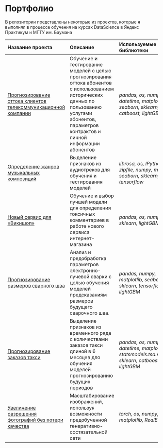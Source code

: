 # Портфолио

В репозитории представлены некоторые из проектов, которые я выполнял в процессе обучения на курсах DataScience в Яндекс Практикум и МГТУ им. Баумана

| Название проекта | Описание | Используемые библиотеки | 
| :---------------------- | :---------------------- | :---------------------- |
| [Прогнозирование оттока клиентов телекоммуникационной компании](Yandex/telecom_churn) | Обучение и тестирование моделей с целью прогнозирования оттока абонентов с использованием исторических данных по пользованию услугами абонентов, параметров контрактов и личной информации абонентов| *pandas, os, numpy, datetime, matplotlib, seaborn, sklearn, catboost, lightGBM* |
| [Определение жанров музыкальных композиций](MGTU/genre_identification) | Выделение признаков из аудиотреков для обучения и тестирования моделей| *librosa, os, IPython, zipfile, numpy, matplotlib, seaborn, sklearn, tensorflow* |
| [Новый сервис для «Викишоп»](Yandex/toxic_comments) | Обучение и выбор лучшей модели для определения токсичных комментариев в работе нового сервиса интернет-магазина| *pandas, os, numpy, sklearn, lightGBM, nltk, re* |
| [Прогнозирование размеров сварного шва](MGTU/weld_size) | Анализ и предобработка параметров электронно-лучевой сварки с целью обучения моделей предсказаниям размеров будущего сварочного шва. | *pandas, numpy, matplotlib, seaborn, sklearn, tensorflow, lightGBM* |
| [Прогнозирование заказов такси](Yandex/taxi_orders) | Выделение признаков из временного ряда с количествами заказов такси длиной в 6 месяцев для обучения моделей прогнозированию будущих периодов | *pandas, os, numpy, datetime, matplotlib, statsmodels.tsa.seasonal, sklearn, catboost, lightGBM* |
| [Увеличение разрешения фотографий без потери качества](MGTU/resolution_increasing) | Масштабирование изображений, используя возможности предобученной генеративно-состязательной сети  | *torch, os, numpy, PIL, matplotlib, RealESRGAN* |
